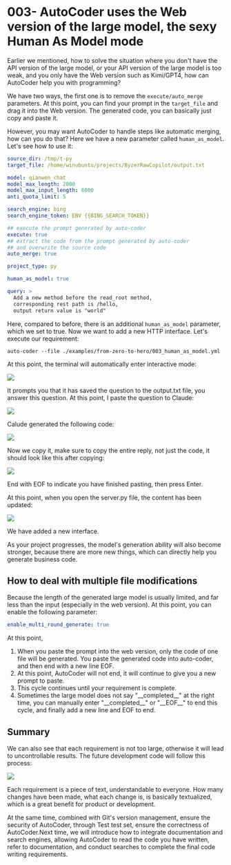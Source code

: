 # 003- AutoCoder uses the Web version of the large model, the sexy Human As Model mode

Earlier we mentioned, how to solve the situation where you don't have the API version of the large model, or your API version of the large model is too weak, and you only have the Web version such as Kimi/GPT4, how can AutoCoder help you with programming?

We have two ways, the first one is to remove the `execute/auto_merge` parameters. At this point, you can find your prompt in the `target_file` and drag it into the Web version. The generated code, you can basically just copy and paste it.

However, you may want AutoCoder to handle steps like automatic merging, how can you do that? Here we have a new parameter called `human_as_model`. Let's see how to use it:

```yml
source_dir: /tmp/t-py
target_file: /home/winubuntu/projects/ByzerRawCopilot/output.txt 

model: qianwen_chat
model_max_length: 2000
model_max_input_length: 6000
anti_quota_limit: 5

search_engine: bing
search_engine_token: ENV {{BING_SEARCH_TOKEN}}

## execute the prompt generated by auto-coder
execute: true
## extract the code from the prompt generated by auto-coder 
## and overwrite the source code
auto_merge: true

project_type: py

human_as_model: true

query: >
  Add a new method before the read_root method,
  corresponding rest path is /hello, 
  output return value is "world"  
```

Here, compared to before, there is an additional `human_as_model` parameter, which we set to true. Now we want to add a new HTTP interface. Let's execute our requirement:

```shell
auto-coder --file ./examples/from-zero-to-hero/003_human_as_model.yml
```

At this point, the terminal will automatically enter interactive mode:

![](../images/image5.png)

It prompts you that it has saved the question to the output.txt file, you answer this question. At this point, I paste the question to Claude:

![](../images/image6.png)

Calude generated the following code:

![](../images/image7.png)

Now we copy it, make sure to copy the entire reply, not just the code, it should look like this after copying:

![](../images/image8.png)

End with EOF to indicate you have finished pasting, then press Enter.

At this point, when you open the server.py file, the content has been updated:

![](../images/image9.png)

We have added a new interface.

As your project progresses, the model's generation ability will also become stronger, because there are more new things, which can directly help you generate business code.

## How to deal with multiple file modifications

Because the length of the generated large model is usually limited, and far less than the input (especially in the web version). At this point, you can enable the following parameter:

```yaml
enable_multi_round_generate: true
```

At this point,

1. When you paste the prompt into the web version, only the code of one file will be generated. You paste the generated code into auto-coder, and then end with a new line EOF.
2. At this point, AutoCoder will not end, it will continue to give you a new prompt to paste.
3. This cycle continues until your requirement is complete.
4. Sometimes the large model does not say "\_\_completed\_\_" at the right time, you can manually enter "\_\_completed\_\_" or "\_\_EOF\_\_" to end this cycle, and finally add a new line and EOF to end.

## Summary

We can also see that each requirement is not too large, otherwise it will lead to uncontrollable results. The future development code will follow this process:

![](../images/image10.png)

Each requirement is a piece of text, understandable to everyone. How many changes have been made, what each change is, is basically textualized, which is a great benefit for product or development.

At the same time, combined with Git's version management, ensure the security of AutoCoder, through Test test set, ensure the correctness of AutoCoder.Next time, we will introduce how to integrate documentation and search engines, allowing AutoCoder to read the code you have written, refer to documentation, and conduct searches to complete the final code writing requirements.